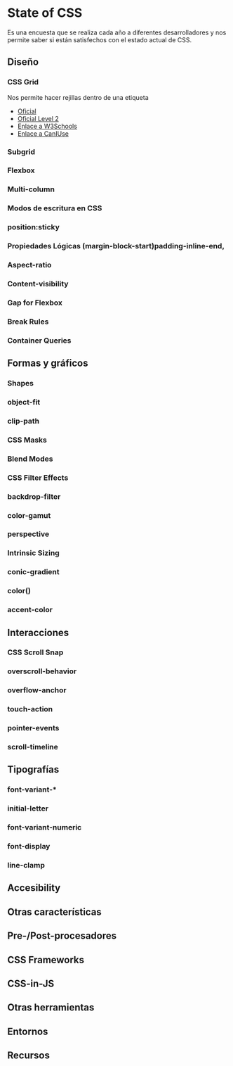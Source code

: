 # State of CSS
Es una encuesta que se realiza cada año a diferentes desarrolladores y nos permite saber si están satisfechos con el estado actual de CSS.

## Diseño
### CSS Grid
Nos permite hacer rejillas dentro de una etiqueta 
* [Oficial](https://www.w3.org/TR/css-grid-1/)
* [Oficial Level 2](https://www.w3.org/TR/css-grid-2/)
* [Enlace a W3Schools](https://www.w3schools.com/css/css_grid.asp)
* [Enlace a CanIUse](https://caniuse.com/?search=grid)

### Subgrid

### Flexbox
### Multi-column
### Modos de escritura en CSS
### position:sticky
### Propiedades Lógicas (margin-block-start)padding-inline-end, 
### Aspect-ratio
### Content-visibility
### Gap for Flexbox
### Break Rules
### Container Queries

## Formas y gráficos
### Shapes
### object-fit
### clip-path
### CSS Masks
### Blend Modes
### CSS Filter Effects
### backdrop-filter
### color-gamut
### perspective
### Intrinsic Sizing
### conic-gradient
### color()
### accent-color

## Interacciones
### CSS Scroll Snap
### overscroll-behavior
### overflow-anchor
### touch-action
### pointer-events
### scroll-timeline



## Tipografías
### font-variant-*
### initial-letter
### font-variant-numeric
### font-display
### line-clamp


## Accesibility
## Otras características
## Pre-/Post-procesadores
## CSS Frameworks
## CSS-in-JS
## Otras herramientas
## Entornos
## Recursos
